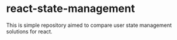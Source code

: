 # react-state-management
This is simple repository aimed to compare user state management solutions for react.
